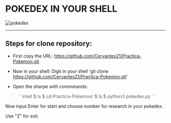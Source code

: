 # POKEDEX IN YOUR SHELL

![pokedex](https://imgs.search.brave.com/E-VFZ0vCuBzFxnKl7X-VsFoi55WKvOygFT2nvHJD_PE/rs:fit:1200:630:1/g:ce/aHR0cHM6Ly9saDMu/Z29vZ2xldXNlcmNv/bnRlbnQuY29tL3By/b3h5L3IxRzlhZ2Iz/ZkFVT0hDN19mc3Vk/VTlWakNiU0F2RndB/ZkwtQXhoMFY2bkhQ/MkZuVFNOVXo3S0s3/SEFuTVY0cjRXYU9K/N2hnUGVzUVNLTTdm/S182Vnp6MUdXdW1K/TURsdW11dDg0THlU/XzFHd2tvd3c9dzEy/MDAtaDYzMC1wLWst/bm8tbnU)

---
## Steps for clone repository:

* First copy the URL:
https://github.com/Cervantes21/Practica-Pokemon.git

* Now in your shell: 
Digit in your shell 'git clone https://github.com/Cervantes21/Practica-Pokemon.git'

* Open the sharpe with commmands:

> ´´´shell
$ ls
$ cd Practica-Pokemon/
$ ls
$ python3 pokedex.py
´´´

Now input Enter for start
and choose number for research in your pokedex.

Use "Z" for exit.
